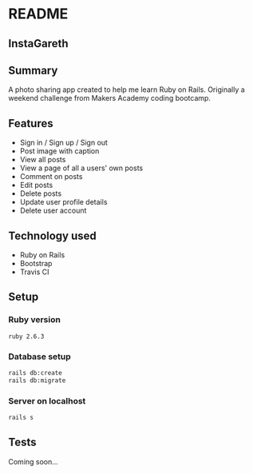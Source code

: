 # README

## InstaGareth

## Summary
A photo sharing app created to help me learn Ruby on Rails. 
Originally a weekend challenge from Makers Academy coding bootcamp.

## Features

* Sign in / Sign up / Sign out
* Post image with caption
* View all posts
* View a page of all a users' own posts
* Comment on posts
* Edit posts
* Delete posts
* Update user profile details
* Delete user account

## Technology used
* Ruby on Rails
* Bootstrap
* Travis CI

## Setup

### Ruby version

````
ruby 2.6.3
````

### Database setup

````bash
rails db:create
rails db:migrate
````

### Server on localhost

````bash
rails s
````

## Tests

Coming soon...
